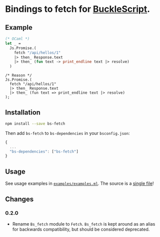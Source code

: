 # Bindings to fetch for [BuckleScript](https://github.com/bucklescript/bucklescript).

## Example

```ml
(* OCaml *)
let _ =
  Js.Promise.(
    fetch "/api/hellos/1"
    |> then_ Response.text
    |> then_ (fun text -> print_endline text |> resolve)
  )
```

```reason
/* Reason */
Js.Promise.(
  fetch "/api/hellos/1"
  |> then_ Response.text
  |> then_ (fun text => print_endline text |> resolve)
);
```

## Installation

```sh
npm install --save bs-fetch
```

Then add `bs-fetch` to `bs-dependencies` in your `bsconfig.json`:
```js
{
  ...
  "bs-dependencies": ["bs-fetch"]
}
```

## Usage
See usage examples in [`examples/examples.ml`](https://github.com/reasonml-community/bs-fetch/blob/master/examples/examples.ml). The source is a [single file](https://github.com/reasonml-community/bs-fetch/blob/master/src/bs_fetch.ml)!

## Changes

### 0.2.0
* Rename `Bs_fetch` module to `Fetch`. `Bs_fetch` is kept around as an alias for backwards compatibility, but should be considered deprecated.
